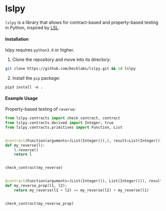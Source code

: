 # lslpy

`lslpy` is a library that allows for contract-based and property-based testing in Python, inspired by [LSL](https://docs.racket-lang.org/lsl/index.html).

#### Installation

lslpy requires `python3.9` or higher.

1. Clone the repository and move into its directory:

```bash
git clone https://github.com/becklabs/lslpy.git && cd lslpy
```

2. Install the `pip` package:

```
pip3 install -e .
```

#### Example Usage

Property-based testing of `reverse`:

```python
from lslpy.contracts import check_contract, contract
from lslpy.contracts.derived import Integer, true
from lslpy.contracts.primitives import Function, List


@contract(Function(arguments=(List(Integer()),), result=List(Integer())))
def my_reverse(l):
    l.reverse()
    return l


check_contract(my_reverse)


@contract(Function(arguments=(List(Integer()), List(Integer())), result=true()))
def my_reverse_prop(l1, l2):
    return my_reverse(l1 + l2) == my_reverse(l2) + my_reverse(l1)


check_contract(my_reverse_prop)
```
